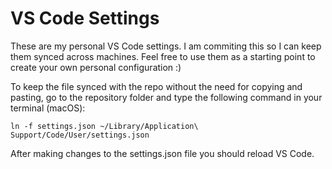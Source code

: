 # VS Code Settings

These are my personal VS Code settings. I am commiting this so I can keep them synced across machines.
Feel free to use them as a starting point to create your own personal configuration :)

To keep the file synced with the repo without the need for copying and pasting, go to the repository folder and type the following command in your terminal (macOS):

```
ln -f settings.json ~/Library/Application\ Support/Code/User/settings.json
````

After making changes to the settings.json file you should reload VS Code.
